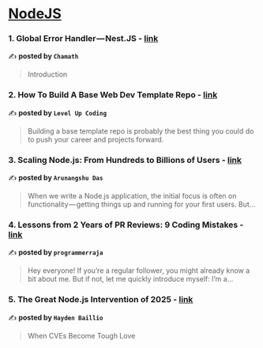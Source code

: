 
<h1><a href=https://medium.com/tag/nodejs/recommended target="_blank" rel="noopener noreferrer">NodeJS</a></h1>
<h3>1. Global Error Handler — Nest.JS - <a href="https://medium.com/@chamath428/global-error-handler-nest-js-83aba578de7c" target="_blank" rel="noopener noreferrer">link</a></h3>

✍️ **posted by `Chamath`**

<blockquote>Introduction</blockquote>

<h3>2. How To Build A Base Web Dev Template Repo - <a href="https://medium.com/gitconnected/how-to-build-a-base-web-dev-template-repo-d4172ebfa915" target="_blank" rel="noopener noreferrer">link</a></h3>

✍️ **posted by `Level Up Coding`**

<blockquote>Building a base template repo is probably the best thing you could do to push your career and projects forward.</blockquote>

<h3>3. Scaling Node.js: From Hundreds to Billions of Users - <a href="https://medium.com/@arunangshudas/scaling-node-js-from-hundreds-to-billions-of-users-86816aca1bb3" target="_blank" rel="noopener noreferrer">link</a></h3>

✍️ **posted by `Arunangshu Das`**

<blockquote>When we write a Node.js application, the initial focus is often on functionality — getting things up and running for your first users. But…</blockquote>

<h3>4. Lessons from 2 Years of PR Reviews: 9 Coding Mistakes - <a href="https://medium.com/@programmerraja/lessons-from-2-years-of-pr-reviews-9-coding-mistakes-b35bda8238ba" target="_blank" rel="noopener noreferrer">link</a></h3>

✍️ **posted by `programmerraja`**

<blockquote>Hey everyone! If you’re a regular follower, you might already know a bit about me. But if not, let me quickly introduce myself: I’m a…</blockquote>

<h3>5. The Great Node.js Intervention of 2025 - <a href="https://medium.com/@haydengpt/the-great-node-js-intervention-of-2025-24821f8d0cec" target="_blank" rel="noopener noreferrer">link</a></h3>

✍️ **posted by `Hayden Baillio`**

<blockquote>When CVEs Become Tough Love</blockquote>

